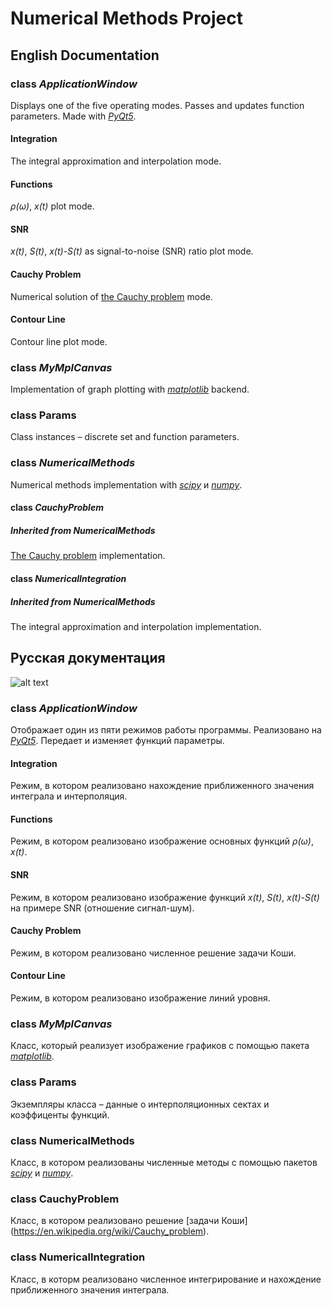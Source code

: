 # Numerical Methods Project

## English Documentation

### class _ApplicationWindow_
Displays one of the five operating modes. Passes and updates function parameters. Made with [_PyQt5_](https://pypi.python.org/pypi/PyQt5).

#### Integration
The integral approximation and interpolation mode.

#### Functions
 _ρ(ω)_, _x(t)_ plot mode.

#### SNR
 _x(t)_, _S(t)_, _x(t)-S(t)_ as signal-to-noise (SNR) ratio plot mode.

#### Cauchy Problem
Numerical solution of [the Cauchy problem](https://en.wikipedia.org/wiki/Cauchy_problem) mode.

#### Contour Line
Contour line plot mode.

### class _MyMplCanvas_
Implementation of graph plotting with [_matplotlib_](https://matplotlib.org/) backend.

### class Params
Class instances – discrete set and function parameters.

### class _NumericalMethods_
Numerical methods implementation with [_scipy_](https://www.scipy.org/) и [_numpy_](http://www.numpy.org/).

#### class _CauchyProblem_
##### Inherited from NumericalMethods
[The Cauchy problem](https://en.wikipedia.org/wiki/Cauchy_problem) implementation.

#### class _NumericalIntegration_
##### Inherited from NumericalMethods
The integral approximation and interpolation implementation.

## Русская документация

![alt text](https://github.com/BasilMinkov/NumericalMethodsProject/blob/master/static/NumericalMethodsProjects.jpg)

### class _ApplicationWindow_
Отображает  один из пяти режимов работы программы. Реализовано на [_PyQt5_](https://pypi.python.org/pypi/PyQt5). Передает и изменяет функций параметры.

#### Integration
Режим, в котором реализовано нахождение приближенного значения интеграла и интерполяция.

#### Functions
Режим, в котором реализовано изображение основных функций _ρ(ω)_, _x(t)_.

#### SNR
Режим, в котором реализовано изображение функций _x(t)_, _S(t)_, _x(t)-S(t)_ на примере SNR (отношение сигнал-шум).

#### Cauchy Problem
Режим, в котором реализовано численное решение задачи Коши.

#### Contour Line
Режим, в котором реализовано изображение линий уровня.

### class _MyMplCanvas_
Класс, который реализует изображение графиков с помощью пакета [_matplotlib_](https://matplotlib.org/).

### class Params
Экземпляры  класса – данные о интерполяционных сектах и коэффиценты функций.

### class NumericalMethods
Класс, в котором реализованы численные методы с помощью пакетов [_scipy_](https://www.scipy.org/) и [_numpy_](http://www.numpy.org/).

### class CauchyProblem
Класс, в котором реализовано решение [задачи Коши] (https://en.wikipedia.org/wiki/Cauchy_problem).

### class NumericalIntegration
Класс, в которм реализовано численное интегрирование и нахождение приближенного значения интеграла.